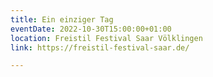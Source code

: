 ```yaml
---
title: Ein einziger Tag
eventDate: 2022-10-30T15:00:00+01:00
location: Freistil Festival Saar Völklingen
link: https://freistil-festival-saar.de/

---
```

